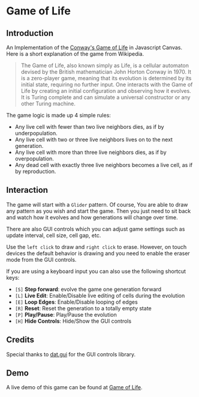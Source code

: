 # Game of Life

## Introduction
An Implementation of the [Conway's Game of Life](https://en.wikipedia.org/wiki/Conway%27s_Game_of_Life)
in Javascript Canvas. Here is a short explanation of the game from Wikipedia. 

> The Game of Life, also known simply as Life, is a cellular automaton devised by the British
mathematician John Horton Conway in 1970. It is a zero-player game, meaning that its evolution
is determined by its initial state, requiring no further input. One interacts with the Game of
Life by creating an initial configuration and observing how it evolves. It is Turing complete
and can simulate a universal constructor or any other Turing machine.

The game logic is made up 4 simple rules:
- Any live cell with fewer than two live neighbors dies, as if by underpopulation.
- Any live cell with two or three live neighbors lives on to the next generation.
- Any live cell with more than three live neighbors dies, as if by overpopulation.
- Any dead cell with exactly three live neighbors becomes a live cell, as if by reproduction.

## Interaction
The game will start with a `Glider` pattern. Of course, You are able to draw any pattern as you 
wish and start the game. Then you just need to sit back and watch how it evolves and how generations
will change over time.

There are also GUI controls which you can adjust game settings such as update interval,
cell size, cell gap, etc.

Use the `left click` to draw and `right click` to erase. However, on touch devices the default 
behavior is drawing and you need to enable the eraser mode from the GUI controls.

If you are using a keyboard input you can also use the following shortcut keys:

- `[S]` **Step forward**: evolve the game one generation forward
- `[L]` **Live Edit**: Enable/Disable live editing of cells during the evolution
- `[E]` **Loop Edges**: Enable/Disable looping of edges
- `[R]` **Reset**: Reset the generation to a totally empty state
- `[P]` **Play/Pause**: Play/Pause the evolution
- `[H]` **Hide Controls**: Hide/Show the GUI controls

## Credits
Special thanks to [dat.gui](https://github.com/dataarts/dat.gui) for the GUI controls library.

## Demo
A live demo of this game can be found at [Game of Life](https://hmak-dev.github.io/game-of-life).
